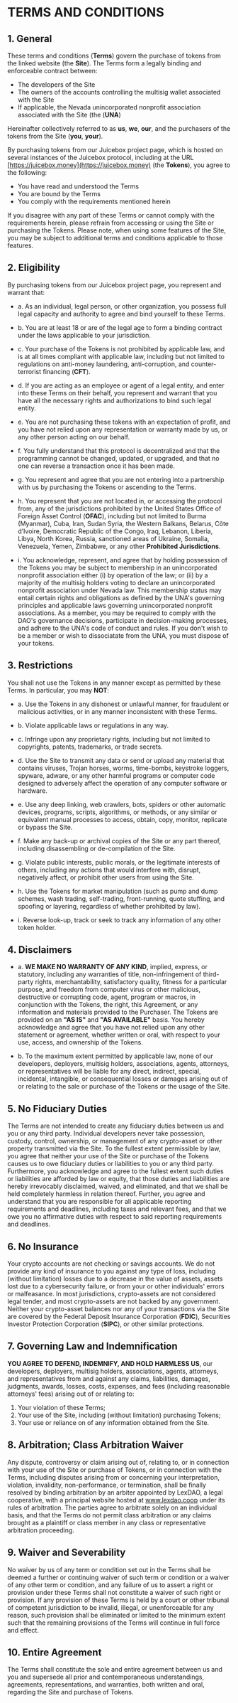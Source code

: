 # TERMS AND CONDITIONS

## 1. General

These terms and conditions (**Terms**) govern the purchase of tokens from the linked website (the **Site**). The Terms form a legally binding and enforceable contract between:

- The developers of the Site
- The owners of the accounts controlling the multisig wallet associated with the Site
- If applicable, the Nevada unincorporated nonprofit association associated with the Site (the (**UNA**)

Hereinafter collectively referred to as **us**, **we**, **our**, and the purchasers of the tokens from the Site (**you**, **your**).

By purchasing tokens from our Juicebox project page, which is hosted on several instances of the Juicebox protocol, including at the URL [https://juicebox.money](https://juicebox.money) (the **Tokens**), you agree to the following:

- You have read and understood the Terms
- You are bound by the Terms
- You comply with the requirements mentioned herein

If you disagree with any part of these Terms or cannot comply with the requirements herein, please refrain from accessing or using the Site or purchasing the Tokens. Please note, when using some features of the Site, you may be subject to additional terms and conditions applicable to those features.

## 2. Eligibility

By purchasing tokens from our Juicebox project page, you represent and warrant that:

- a. As an individual, legal person, or other organization, you possess full legal capacity and authority to agree and bind yourself to these Terms.

- b. You are at least 18 or are of the legal age to form a binding contract under the laws applicable to your jurisdiction.

- c. Your purchase of the Tokens is not prohibited by applicable law, and is at all times compliant with applicable law, including but not limited to regulations on anti-money laundering, anti-corruption, and counter-terrorist financing (**CFT**).

- d. If you are acting as an employee or agent of a legal entity, and enter into these Terms on their behalf, you represent and warrant that you have all the necessary rights and authorizations to bind such legal entity.

- e. You are not purchasing these tokens with an expectation of profit, and you have not relied upon any representation or warranty made by us, or any other person acting on our behalf.

- f. You fully understand that this protocol is decentralized and that the programming cannot be changed, updated, or upgraded, and that no one can reverse a transaction once it has been made.

- g. You represent and agree that you are not entering into a partnership with us by purchasing the Tokens or ascending to the Terms.

- h. You represent that you are not located in, or accessing the protocol from, any of the jurisdictions prohibited by the United States Office of Foreign Asset Control (**OFAC**), including but not limited to Burma (Myanmar), Cuba, Iran, Sudan Syria, the Western Balkans, Belarus, Côte d’Ivoire, Democratic Republic of the Congo, Iraq, Lebanon, Liberia, Libya, North Korea, Russia, sanctioned areas of Ukraine, Somalia, Venezuela, Yemen, Zimbabwe, or any other **Prohibited Jurisdictions**.

- i. You acknowledge, represent, and agree that by holding possession of the Tokens you may be subject to membership in an unincorporated nonprofit association either (i) by operation of the law; or (ii) by a majority of the multisig holders voting to declare an unincorporated nonprofit association under Nevada law. This membership status may entail certain rights and obligations as defined by the UNA's governing principles and applicable laws governing unincorporated nonprofit associations. As a member, you may be required to comply with the DAO's governance decisions, participate in decision-making processes, and adhere to the UNA's code of conduct and rules. If you don't wish to be a member or wish to dissociatate from the UNA, you must dispose of your tokens.

## 3. Restrictions

You shall not use the Tokens in any manner except as permitted by these Terms. In particular, you may **NOT**:

- a. Use the Tokens in any dishonest or unlawful manner, for fraudulent or malicious activities, or in any manner inconsistent with these Terms.

- b. Violate applicable laws or regulations in any way.

- c. Infringe upon any proprietary rights, including but not limited to copyrights, patents, trademarks, or trade secrets.

- d. Use the Site to transmit any data or send or upload any material that contains viruses, Trojan horses, worms, time-bombs, keystroke loggers, spyware, adware, or any other harmful programs or computer code designed to adversely affect the operation of any computer software or hardware.

- e. Use any deep linking, web crawlers, bots, spiders or other automatic devices, programs, scripts, algorithms, or methods, or any similar or equivalent manual processes to access, obtain, copy, monitor, replicate or bypass the Site.

- f. Make any back-up or archival copies of the Site or any part thereof, including disassembling or de-compilation of the Site.

- g. Violate public interests, public morals, or the legitimate interests of others, including any actions that would interfere with, disrupt, negatively affect, or prohibit other users from using the Site.

- h. Use the Tokens for market manipulation (such as pump and dump schemes, wash trading, self-trading, front-running, quote stuffing, and spoofing or layering, regardless of whether prohibited by law).

- i. Reverse look-up, track or seek to track any information of any other token holder.

## 4. Disclaimers

- a. **WE MAKE NO WARRANTY OF ANY KIND**, implied, express, or statutory, including any warranties of title, non-infringement of third-party rights, merchantability, satisfactory quality, fitness for a particular purpose, and freedom from computer virus or other malicious, destructive or corrupting code, agent, program or macros, in conjunction with the Tokens, the right, this Agreement, or any information and materials provided to the Purchaser. The Tokens are provided on an **"AS IS"** and **"AS AVAILABLE"** basis. You hereby acknowledge and agree that you have not relied upon any other statement or agreement, whether written or oral, with respect to your use, access, and ownership of the Tokens.

- b. To the maximum extent permitted by applicable law, none of our developers, deployers, multisig holders, associations, agents, attorneys, or representatives will be liable for any direct, indirect, special, incidental, intangible, or consequential losses or damages arising out of or relating to the sale or purchase of the Tokens or the usage of the Site.

## 5. No Fiduciary Duties

The Terms are not intended to create any fiduciary duties between us and you or any third party. Individual developers never take possession, custody, control, ownership, or management of any crypto-asset or other property transmitted via the Site. To the fullest extent permissible by law, you agree that neither your use of the Site or purchase of the Tokens causes us to owe fiduciary duties or liabilities to you or any third party. Furthermore, you acknowledge and agree to the fullest extent such duties or liabilities are afforded by law or equity, that those duties and liabilities are hereby irrevocably disclaimed, waived, and eliminated, and that we shall be held completely harmless in relation thereof. Further, you agree and understand that you are responsible for all applicable reporting requirements and deadlines, including taxes and relevant fees, and that we owe you no affirmative duties with respect to said reporting requirements and deadlines.

## 6. No Insurance

Your crypto accounts are not checking or savings accounts. We do not provide any kind of insurance to you against any type of loss, including (without limitation) losses due to a decrease in the value of assets, assets lost due to a cybersecurity failure, or from your or other individuals' errors or malfeasance. In most jurisdictions, crypto-assets are not considered legal tender, and most crypto-assets are not backed by any government. Neither your crypto-asset balances nor any of your transactions via the Site are covered by the Federal Deposit Insurance Corporation (**FDIC**), Securities Investor Protection Corporation (**SIPC**), or other similar protections.

## 7. Governing Law and Indemnification

**YOU AGREE TO DEFEND, INDEMNIFY, AND HOLD HARMLESS US**, our developers, deployers, multisig holders, associations, agents, attorneys, and representatives from and against any claims, liabilities, damages, judgments, awards, losses, costs, expenses, and fees (including reasonable attorneys' fees) arising out of or relating to: 

1. Your violation of these Terms; 
2. Your use of the Site, including (without limitation) purchasing Tokens; 
3. Your use or reliance on of any information obtained from the Site.

## 8. Arbitration; Class Arbitration Waiver

Any dispute, controversy or claim arising out of, relating to, or in connection with your use of the Site or purchase of Tokens, or in connection with the Terms, including disputes arising from or concerning your interpretation, violation, invalidity, non-performance, or termination, shall be finally resolved by binding arbitration by an arbiter appointed by LexDAO, a legal cooperative, with a principal website hosted at www.lexdao.coop under its rules of arbitration. The parties agree to arbitrate solely on an individual basis, and that the Terms do not permit class arbitration or any claims brought as a plaintiff or class member in any class or representative arbitration proceeding.

## 9. Waiver and Severability

No waiver by us of any term or condition set out in the Terms shall be deemed a further or continuing waiver of such term or condition or a waiver of any other term or condition, and any failure of us to assert a right or provision under these Terms shall not constitute a waiver of such right or provision. If any provision of these Terms is held by a court or other tribunal of competent jurisdiction to be invalid, illegal, or unenforceable for any reason, such provision shall be eliminated or limited to the minimum extent such that the remaining provisions of the Terms will continue in full force and effect.

## 10. Entire Agreement

The Terms shall constitute the sole and entire agreement between us and you and supersede all prior and contemporaneous understandings, agreements, representations, and warranties, both written and oral, regarding the Site and purchase of Tokens.

